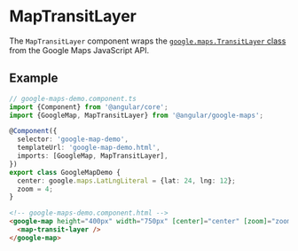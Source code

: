 # MapTransitLayer

The `MapTransitLayer` component wraps the [`google.maps.TransitLayer` class](https://developers.google.com/maps/documentation/javascript/reference/map#TransitLayer) from the Google Maps JavaScript API.

## Example

```typescript
// google-maps-demo.component.ts
import {Component} from '@angular/core';
import {GoogleMap, MapTransitLayer} from '@angular/google-maps';

@Component({
  selector: 'google-map-demo',
  templateUrl: 'google-map-demo.html',
  imports: [GoogleMap, MapTransitLayer],
})
export class GoogleMapDemo {
  center: google.maps.LatLngLiteral = {lat: 24, lng: 12};
  zoom = 4;
}
```

```html
<!-- google-maps-demo.component.html -->
<google-map height="400px" width="750px" [center]="center" [zoom]="zoom">
  <map-transit-layer />
</google-map>
```
